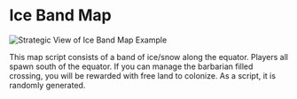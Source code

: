 # Ice Band Map

![Strategic View of Ice Band Map Example](http://lia.mna.sh/host/iceband.jpg "Strategic View")

This map script consists of a band of ice/snow along the equator. Players all spawn south of the equator. If you can manage the barbarian filled crossing, you will be rewarded with free land to colonize. As a script, it is randomly generated.
